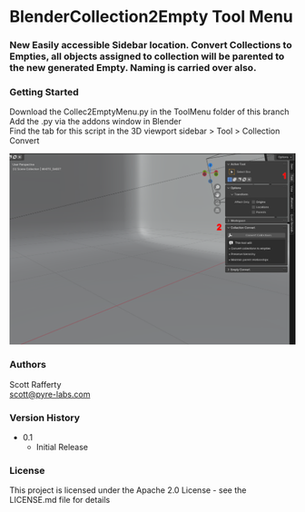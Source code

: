 # BlenderCollection2Empty Tool Menu

### New Easily accessible Sidebar location. Convert Collections to Empties, all objects assigned to collection will be parented to the new generated Empty. Naming is carried over also.

### Getting Started

Download the Collec2EmptyMenu.py in the ToolMenu folder of this branch\
Add the .py via the addons window in Blender\
Find the tab for this script in the 3D viewport sidebar > Tool > Collection Convert

![](https://github.com/ScottRaffertyCG/BlenderCollection2Empty/blob/Collect2Empty-ToolMenu/Media/ToolMenuLocation.png)

### Authors

Scott Rafferty\
scott@pyre-labs.com

### Version History

* 0.1
    * Initial Release

### License

This project is licensed under the Apache 2.0 License - see the LICENSE.md file for details
